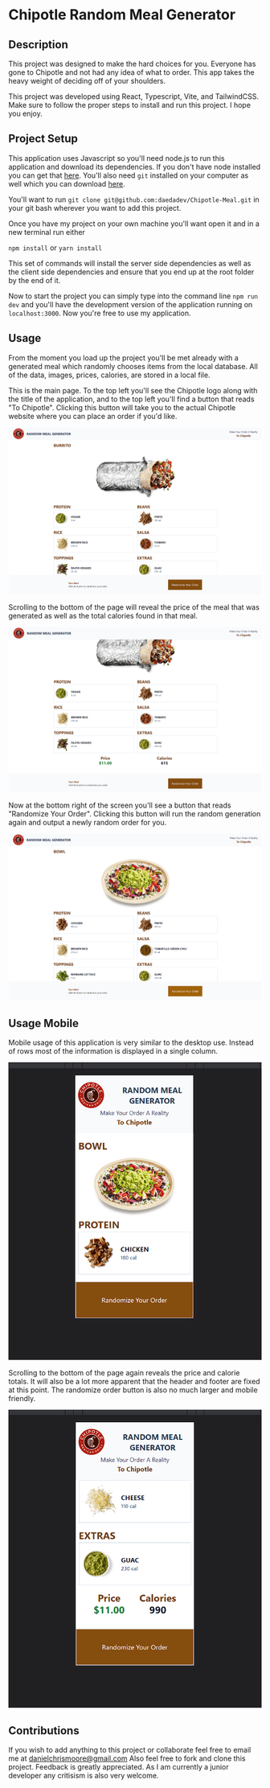 # Chipotle Random Meal Generator

## Description

This project was designed to make the hard choices for you. Everyone has gone to Chipotle and not had any idea of what to order. This app takes the heavy weight of deciding off of your shoulders.

This project was developed using React, Typescript, Vite, and TailwindCSS. Make sure to follow the proper steps to install and run this project. I hope you enjoy.

## Project Setup

This application uses Javascript so you'll need node.js to run this application and download its dependencies. If you don't have node installed you can get that [here](https://nodejs.org/en/). You'll also need `git` installed on your computer as well which you can download [here](https://git-scm.com/downloads).

You'll want to run `git clone git@github.com:daedadev/Chipotle-Meal.git` in your git bash wherever you want to add this project.

Once you have my project on your own machine you'll want open it and in a new terminal run either

`npm install` or `yarn install`

This set of commands will install the server side dependencies as well as the client side dependencies and ensure that you end up at the root folder by the end of it.

Now to start the project you can simply type into the command line `npm run dev` and you'll have the development version of the application running on `localhost:3000`. Now you're free to use my application.

## Usage

From the moment you load up the project you'll be met already with a generated meal which randomly chooses items from the local database. All of the data, images, prices, calories, are stored in a local file.

This is the main page. To the top left you'll see the Chipotle logo along with the title of the application, and to the top left you'll find a button that reads "To Chipotle". Clicking this button will take you to the actual Chipotle website where you can place an order if you'd like.

![Top of main page](/public/screenshots/screenshot1.PNG)

Scrolling to the bottom of the page will reveal the price of the meal that was generated as well as the total calories found in that meal.

![Bottom of main page](/public/screenshots/screenshot2.PNG)

Now at the bottom right of the screen you'll see a button that reads "Randomize Your Order". Clicking this button will run the random generation again and output a newly random order for you.

![Main page after random generation](/public/screenshots/screenshot3.PNG)

## Usage Mobile

Mobile usage of this application is very similar to the desktop use. Instead of rows most of the information is displayed in a single column.

![Top of main page on mobile](/public/screenshots/screenshot4.PNG)

Scrolling to the bottom of the page again reveals the price and calorie totals. It will also be a lot more apparent that the header and footer are fixed at this point. The randomize order button is also no much larger and mobile friendly.

![Bottom of main page on mobile](/public/screenshots/screenshot5.PNG)

## Contributions

If you wish to add anything to this project or collaborate feel free to email me at danielchrismoore@gmail.com Also feel free to fork and clone this project. Feedback is greatly appreciated. As I am currently a junior developer any critisism is also very welcome.
